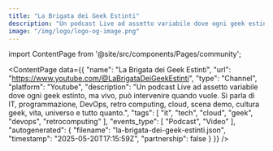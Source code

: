 ```yaml
---
title: "La Brigata dei Geek Estinti"
description: "Un podcast Live ad assetto variabile dove ogni geek estinto, ma vivo, può intervenire quando vuole. Si parla di IT, programmazione, DevOps, retro computing, cloud, scena demo, cultura geek, vita, universo e tutto quanto."
image: "/img/logo/logo-og-image.png"
---
```

import ContentPage from '@site/src/components/Pages/community';

<ContentPage
    data={{
  "name": "La Brigata dei Geek Estinti",
  "url": "https://www.youtube.com/@LaBrigataDeiGeekEstinti",
  "type": "Channel",
  "platform": "Youtube",
  "description": "Un podcast Live ad assetto variabile dove ogni geek estinto, ma vivo, può intervenire quando vuole. Si parla di IT, programmazione, DevOps, retro computing, cloud, scena demo, cultura geek, vita, universo e tutto quanto.",
  "tags": [
    "it",
    "tech",
    "cloud",
    "geek",
    "devops",
    "retrocomputing"
  ],
  "events_type": [
    "Podcast",
    "Video"
  ],
  "autogenerated": {
    "filename": "la-brigata-dei-geek-estinti.json",
    "timestamp": "2025-05-20T17:15:59Z",
    "partnership": false
  }
}}
/>
